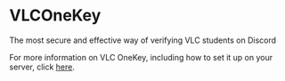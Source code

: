 # VLCOneKey
The most secure and effective way of verifying VLC students on Discord

For more information on VLC OneKey, including how to set it up on your server, click [here](https://vlccommunity.notion.site/VLC-OneKey-4dc05c574d27492a907865fe1d02502a).

